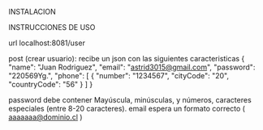 INSTALACION


INSTRUCCIONES DE USO

url localhost:8081/user

post (crear usuario): recibe un json con las siguientes caracteristicas
{
"name": "Juan Rodriguez",
"email": "astrid3015@gmail.com",
"password": "220569Yg.",
"phone": [
{
"number": "1234567",
"cityCode": "20",
"countryCode": "56"
}
]
}

password debe contener Mayúscula,  minúsculas, y números, caracteres especiales (entre 8-20 caracteres).
email espera un formato correcto ( aaaaaaa@dominio.cl )


